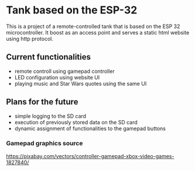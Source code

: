 # Tank based on the ESP-32

This is a project of a remote-controlled tank that is based on the ESP 32 microcontroller. It boost as an access point and serves a static html website using http protocol.

## Current functionalities
- remote controll using gamepad controller
- LED configuration using website UI
- playing music and Star Wars quotes using the same UI
  
## Plans for the future
- simple logging to the SD card
- execution of previously stored data on the SD card
- dynamic assignment of functionalities to the gamepad buttons

### Gamepad graphics source
https://pixabay.com/vectors/controller-gamepad-xbox-video-games-1827840/